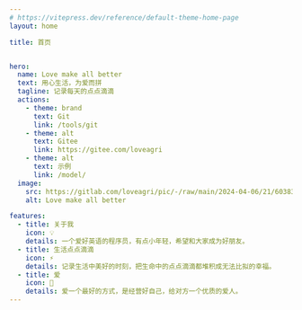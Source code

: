 ```yaml
---
# https://vitepress.dev/reference/default-theme-home-page
layout: home

title: 首页


hero:
  name: Love make all better
  text: 用心生活，为爱而拼
  tagline: 记录每天的点点滴滴
  actions:
    - theme: brand
      text: Git
      link: /tools/git
    - theme: alt
      text: Gitee
      link: https://gitee.com/loveagri
    - theme: alt
      text: 示例
      link: /model/
  image:
    src: https://gitlab.com/loveagri/pic/-/raw/main/2024-04-06/21/60383_the-summer-palace.jpg
    alt: Love make all better

features:
  - title: 关于我
    icon: 💡
    details: 一个爱好英语的程序员，有点小年轻，希望和大家成为好朋友。
  - title: 生活点点滴滴
    icon: ️️⚡️
    details: 记录生活中美好的时刻，把生命中的点点滴滴都堆积成无法比拟的幸福。
  - title: 爱
    icon: 🎉
    details: 爱一个最好的方式，是经营好自己，给对方一个优质的爱人。
---
```


